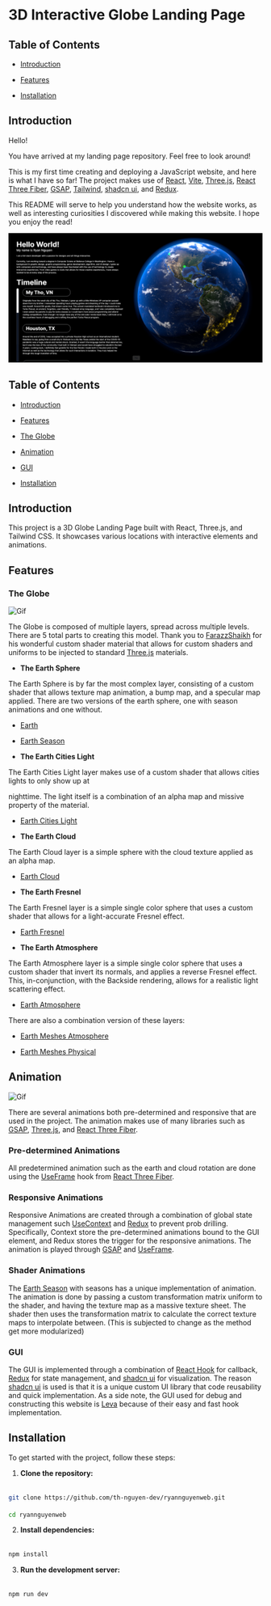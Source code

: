 
# 3D Interactive Globe Landing Page

  

## Table of Contents

  

- [Introduction](#introduction)

- [Features](#features)

- [Installation](#installation)

  

## Introduction

  
  

Hello!

  

You have arrived at my landing page repository. Feel free to look around!

  

This is my first time creating and deploying a JavaScript website, and here is what I have so far! The project makes use of [React](https://react.dev/), [Vite](https://vitejs.dev/), [Three.js](https://threejs.org/), [React Three Fiber](https://r3f.docs.pmnd.rs/getting-started/introduction), [GSAP](https://gsap.com/), [Tailwind](https://tailwindui.com/), [shadcn ui](https://ui.shadcn.com/), and [Redux](https://redux.js.org/).

  

This README will serve to help you understand how the website works, as well as interesting curiosities I discovered while making this website. I hope you enjoy the read!

  

![Image](/public/readme_assets/Screenshot%20(508).png)

  
  

## Table of Contents

  

- [Introduction](#introduction)

- [Features](#features)

- [The Globe](#the-globe)

- [Animation](#animation)

- [GUI](#gui)

- [Installation](#installation)

  

## Introduction

  

This project is a 3D Globe Landing Page built with React, Three.js, and Tailwind CSS. It showcases various locations with interactive elements and animations.

  

## Features

### The Globe

![Gif](/public/readme_assets//Earth_Examine.gif)

  

The Globe is composed of multiple layers, spread across multiple levels. There are 5 total parts to creating this model. Thank you to [FarazzShaikh](https://github.com/FarazzShaikh/THREE-CustomShaderMaterial) for his wonderful custom shader material that allows for custom shaders and uniforms to be injected to standard [Three.js](https://threejs.org/) materials.

-  **The Earth Sphere**

  

The Earth Sphere is by far the most complex layer, consisting of a custom shader that allows texture map animation, a bump map, and a specular map applied. There are two versions of the earth sphere, one with season animations and one without.

- [Earth](/src/meshes/earth/earth.jsx)

- [Earth Season](/src/meshes/earth/earth_weather.jsx)

-  **The Earth Cities Light**

  

The Earth Cities Light layer makes use of a custom shader that allows cities lights to only show up at

nighttime. The light itself is a combination of an alpha map and missive property of the material.

- [Earth Cities Light](/src/meshes/earth/earth_cities.jsx)

-  **The Earth Cloud**

  

The Earth Cloud layer is a simple sphere with the cloud texture applied as an alpha map.

- [Earth Cloud](/src/meshes/earth/earth_cloud.jsx)

-  **The Earth Fresnel**

  

The Earth Fresnel layer is a simple single color sphere that uses a custom shader that allows for a light-accurate Fresnel effect.

- [Earth Fresnel](/src/meshes/earth/fresnel.jsx)

-  **The Earth Atmosphere**

  

The Earth Atmosphere layer is a simple single color sphere that uses a custom shader that invert its normals, and applies a reverse Fresnel effect. This, in-conjunction, with the Backside rendering, allows for a realistic light scattering effect.

- [Earth Atmosphere](/src/meshes/earth/atmosphere.jsx)

  

There are also a combination version of these layers:

- [Earth Meshes Atmosphere](/src/meshes/earth/earth_meshes_atmosphere.jsx)

- [Earth Meshes Physical](/src/meshes/earth/earth_meshes_physical.jsx)

  

## Animation

![Gif](/public/readme_assets/Animation.gif)

There are several animations both pre-determined and responsive that are used in the project. The animation makes use of many libraries such as [GSAP](https://gsap.com/), [Three.js](https://threejs.org/), and [React Three Fiber](https://r3f.docs.pmnd.rs/getting-started/introduction).

### Pre-determined Animations

All predetermined animation such as the earth and cloud rotation are done using the [UseFrame](https://r3f.docs.pmnd.rs/api/hooks#useframe) hook from [React Three Fiber](https://r3f.docs.pmnd.rs/getting-started/introduction).

### Responsive Animations

Responsive Animations are created through a combination of global state management such [UseContext](https://react.dev/reference/react/useContext) and [Redux](https://redux.js.org/) to prevent prob drilling. Specifically, Context store the pre-determined animations bound to the GUI element, and Redux stores the trigger for the responsive animations. The animation is played through [GSAP](https://gsap.com/) and [UseFrame](https://r3f.docs.pmnd.rs/api/hooks#useframe).

### Shader Animations

The [Earth Season](/src/meshes/earth/earth_weather.jsx) with seasons has a unique implementation of animation. The animation is done by passing a custom transformation matrix uniform to the shader, and having the texture map as a massive texture sheet. The shader then uses the transformation matrix to calculate the correct texture maps to interpolate between. (This is subjected to change as the method get more modularized)

  

### GUI

The GUI is implemented through a combination of [React Hook](https://react.dev/reference/react) for callback, [Redux](https://redux.js.org/) for state management, and [shadcn ui](https://ui.shadcn.com/) for visualization. The reason [shadcn ui](https://ui.shadcn.com/) is used is that it is a unique custom UI library that code reusability and quick implementation. As a side note, the GUI used for debug and constructing this website is [Leva](https://github.com/pmndrs/leva) because of their easy and fast hook implementation.

  

## Installation

  

To get started with the project, follow these steps:

  

1.  **Clone the repository:**

  

```sh

git clone https://github.com/th-nguyen-dev/ryannguyenweb.git

cd ryannguyenweb

```

  

2.  **Install dependencies:**

  

```sh

npm install

```

  

3.  **Run the development server:**

  

```sh

npm run dev

```

[1]: https://threejs.org/